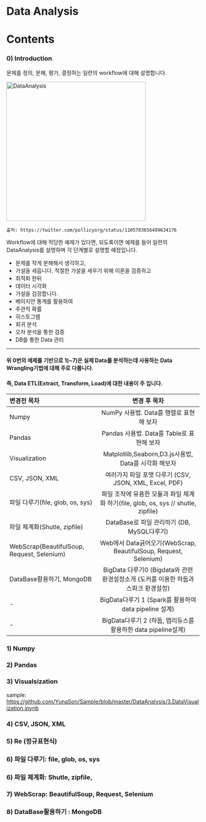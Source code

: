 # Data Analysis
# Contents

### 0) Introduction 
문제를 정의, 분해, 평가, 결정하는 일련의 workflow에 대해 설명합니다. 

<img width="363" alt="DataAnalysis" src="https://user-images.githubusercontent.com/39859458/73353664-2f77be80-42d7-11ea-962e-11f167176782.png">

```
출처: https://twitter.com/pollicyorg/status/1105783656499634176
```

Workflow에 대해 적당한 예제가 있다면, 되도록이면 예제를 들어 일련의 DataAnalysis를 설명하며 각 단계별로 설명할 예정입니다. 
- 문제를 작게 분해해서 생각하고,
- 가설을 세웁니다. 적절한 가설을 세우기 위해 이론을 검증하고
- 최적화 한뒤
- 데이터 시각화
- 가설을 검정합니다. 
- 베이지안 통계를 활용하여 
- 주관적 확률
- 히스토그램
- 회귀 분석
- 오차 분석을 통한 검증
- DB를 통한 Data 관리

---------------------------------------------------------------------------------------------

#### 위 0번의 예제를 기반으로 1)~7)은 실제 Data를 분석하는데 사용하는 Data Wrangling기법에 대해 주로 다룹니다. 
#### 즉, Data ETL(Extract, Transform, Load)에 대한 내용이 주 입니다. 

|변경전 목차| 변경 후 목차|
|:--------|:--------:|
| Numpy |NumPy 사용법. Data를 행렬로 표현해 보자|
| Pandas |Pandas 사용법. Data를 Table로 표현해 보자| 
| Visualization |Matplotlib,Seaborn,D3.js사용법, Data를 시각화 해보자 |
| CSV, JSON, XML |여러가지 파일 포맷 다루기 (CSV, JSON, XML, Excel, PDF) | 
| 파일 다루기(file, glob, os, sys) | 파일 조작에 유용한 모듈과 파일 체계화 하기(file, glob, os, sys // shutle, zipfile) |
| 파일 체계화(Shutle, zipfile) | DataBase로 파일 관리하기 (DB, MySQL다루기) | 
| WebScrap(BeautifulSoup, Request, Selenium) | Web에서 Data긁어오기(WebScrap, BeautifulSoup, Request, Selenium) |
| DataBase활용하기, MongoDB | BigData 다루기0 (Bigdata와 관련 환경설정소개 (도커를 이용한 하둡과 스파크 환경설정) | 
| - | BigData다루기 1 (Spark를 활용하여 data pipeline 설계)| 
| - | BigData다루기 2 (하둡, 맵리듀스를 활용하한 data pipeline설계) | 


### 1) Numpy
### 2) Pandas
### 3) Visualsization
sample: https://github.com/YunaSon/Sample/blob/master/DataAnalysis/3.DataVisualization.ipynb
### 4) CSV, JSON, XML
### 5) Re (정규표현식)
### 6) 파일 다루기: file, glob, os, sys
### 6) 파일 체계화: Shutle, zipfile, 
### 7) WebScrap: BeautifulSoup, Request, Selenium
### 8) DataBase활용하기 : MongoDB

